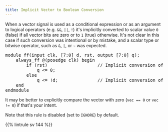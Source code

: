 ```yaml
---
title: Implicit Vector to Boolean Conversion
---
```


When a vector signal is used as a conditional expression or as an argument to logical operators (e.g. `&&`, `||`, `!`) it's implicitly converted to scalar value `0` (false) if all vector bits are zero or to `1` (true) otherwise. It's not clear in this case if such conversion was intentional or by mistake, and a scalar type or bitwise operator, such as `&`, `|`, or `~` was expected.

<pre>module ff(input clk, [7:0] d, rst, output [7:0] q);
    always_ff @(posedge clk) begin
        if (<span class="warning">rst</span>)                   // Implicit conversion of 'logic [7:0]' to boolean
            q <= 0;
        else
            q <= !<span class="warning">d</span>;               // Implicit conversion of 'logic [7:0]' to boolean
    end
endmodule
</pre>

It may be better to explicitly compare the vector with zero (`vec == 0` or `vec != 0`) if that's your intent.

Note that this rule is disabled (set to `IGNORE`) by default.

{{% lintrule sv 144 %}}
